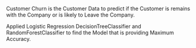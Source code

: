 Customer Churn is the Customer Data to predict if the Customer is remains with the Company or is likely to Leave the Company.

Applied Logistic Regression DecisionTreeClassifier and RandomForestClassifier to find the Model that is providing Maximum Accuracy.
